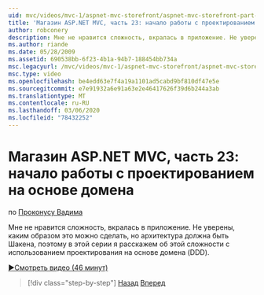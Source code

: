 ```yaml
---
uid: mvc/videos/mvc-1/aspnet-mvc-storefront/aspnet-mvc-storefront-part-23-getting-started-with-domain-driven-design
title: 'Магазин ASP.NET MVC, часть 23: начало работы с проектированием на основе домена | Документация Майкрософт'
author: robconery
description: Мне не нравится сложность, вкралась в приложение. Не уверены, каким образом его можно разместить, но архитектура должна быть Шакена в этом эпизоде...
ms.author: riande
ms.date: 05/28/2009
ms.assetid: 690538bb-6f23-4b1a-94b7-188454bb734a
msc.legacyurl: /mvc/videos/mvc-1/aspnet-mvc-storefront/aspnet-mvc-storefront-part-23-getting-started-with-domain-driven-design
msc.type: video
ms.openlocfilehash: be4edd63e7f4a19a1101ad5cabd9bf810df47e5e
ms.sourcegitcommit: e7e91932a6e91a63e2e46417626f39d6b244a3ab
ms.translationtype: MT
ms.contentlocale: ru-RU
ms.lasthandoff: 03/06/2020
ms.locfileid: "78432252"
---
```

# <a name="aspnet-mvc-storefront-part-23-getting-started-with-domain-driven-design"></a>Магазин ASP.NET MVC, часть 23: начало работы с проектированием на основе домена

по [Проконусу Вадима](https://github.com/robconery)

Мне не нравится сложность, вкралась в приложение. Не уверены, каким образом это можно сделать, но архитектура должна быть Шакена, поэтому в этой серии я расскажем об этой сложности с использованием проектирования на основе домена (DDD).

[&#9654;Смотреть видео (46 минут)](https://channel9.msdn.com/Blogs/ASP-NET-Site-Videos/aspnet-mvc-storefront-part-23-getting-started-with-domain-driven-design)

> [!div class="step-by-step"]
> [Назад](aspnet-mvc-storefront-part-22-restructuring-rerouting-and-paypal.md)
> [Вперед](aspnet-mvc-storefront-part-24-finis.md)
